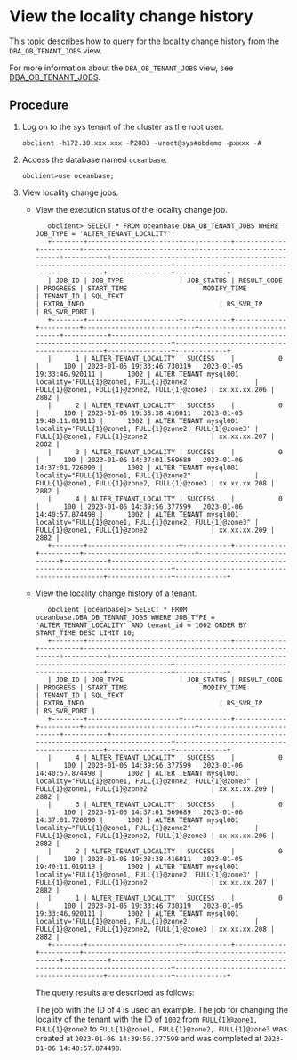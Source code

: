 # View the locality change history

This topic describes how to query for the locality change history from the `DBA_OB_TENANT_JOBS` view.

For more information about the `DBA_OB_TENANT_JOBS` view, see [DBA_OB_TENANT_JOBS](../../../../700.reference/700.system-views/300.system-view-of-sys-tenant/200.dictionary-view-of-sys-tenant/5700.oceanbase-dba_ob_tenant_jobs-of-sys-tenant.md).

## Procedure

1. Log on to the sys tenant of the cluster as the root user.

   ```shell
   obclient -h172.30.xxx.xxx -P2883 -uroot@sys#obdemo -pxxxx -A
   ```

2. Access the database named `oceanbase`.

   ```shell
   obclient>use oceanbase;
   ```

3. View locality change jobs.

   * View the execution status of the locality change job.

      ```shell
         obclient> SELECT * FROM oceanbase.DBA_OB_TENANT_JOBS WHERE JOB_TYPE = 'ALTER_TENANT_LOCALITY';
         +--------+-----------------------+------------+-------------+----------+----------------------------+----------------------------+-----------+------------------------------------------------------------------------------+---------------------------------------------+----------------+-------------+
         | JOB_ID | JOB_TYPE              | JOB_STATUS | RESULT_CODE | PROGRESS | START_TIME                 | MODIFY_TIME                | TENANT_ID | SQL_TEXT                                                                     | EXTRA_INFO                                  | RS_SVR_IP      | RS_SVR_PORT |
         +--------+-----------------------+------------+-------------+----------+----------------------------+----------------------------+-----------+------------------------------------------------------------------------------+---------------------------------------------+----------------+-------------+
         |      1 | ALTER_TENANT_LOCALITY | SUCCESS    |           0 |      100 | 2023-01-05 19:33:46.730319 | 2023-01-05 19:33:46.920111 |      1002 | ALTER TENANT mysql001 locality='FULL{1}@zone1, FULL{1}@zone2'                | FULL{1}@zone1, FULL{1}@zone2, FULL{1}@zone3 | xx.xx.xx.206 |        2882 |
         |      2 | ALTER_TENANT_LOCALITY | SUCCESS    |           0 |      100 | 2023-01-05 19:38:38.416011 | 2023-01-05 19:40:11.019113 |      1002 | ALTER TENANT mysql001 locality='FULL{1}@zone1, FULL{1}@zone2, FULL{1}@zone3' | FULL{1}@zone1, FULL{1}@zone2                | xx.xx.xx.207 |        2882 |
         |      3 | ALTER_TENANT_LOCALITY | SUCCESS    |           0 |      100 | 2023-01-06 14:37:01.569689 | 2023-01-06 14:37:01.726090 |      1002 | ALTER TENANT mysql001 locality="FULL{1}@zone1, FULL{1}@zone2"                | FULL{1}@zone1, FULL{1}@zone2, FULL{1}@zone3 | xx.xx.xx.208 |        2882 |
         |      4 | ALTER_TENANT_LOCALITY | SUCCESS    |           0 |      100 | 2023-01-06 14:39:56.377599 | 2023-01-06 14:40:57.874498 |      1002 | ALTER TENANT mysql001 locality="FULL{1}@zone1, FULL{1}@zone2, FULL{1}@zone3" | FULL{1}@zone1, FULL{1}@zone2                | xx.xx.xx.209 |        2882 |
         +--------+-----------------------+------------+-------------+----------+----------------------------+----------------------------+-----------+------------------------------------------------------------------------------+---------------------------------------------+----------------+-------------+
      ```

   * View the locality change history of a tenant.

      ```shell
         obclient [oceanbase]> SELECT * FROM oceanbase.DBA_OB_TENANT_JOBS WHERE JOB_TYPE = 'ALTER_TENANT_LOCALITY' AND tenant_id = 1002 ORDER BY START_TIME DESC LIMIT 10;
         +--------+-----------------------+------------+-------------+----------+----------------------------+----------------------------+-----------+------------------------------------------------------------------------------+---------------------------------------------+----------------+-------------+
         | JOB_ID | JOB_TYPE              | JOB_STATUS | RESULT_CODE | PROGRESS | START_TIME                 | MODIFY_TIME                | TENANT_ID | SQL_TEXT                                                                     | EXTRA_INFO                                  | RS_SVR_IP      | RS_SVR_PORT |
         +--------+-----------------------+------------+-------------+----------+----------------------------+----------------------------+-----------+------------------------------------------------------------------------------+---------------------------------------------+----------------+-------------+
         |      4 | ALTER_TENANT_LOCALITY | SUCCESS    |           0 |      100 | 2023-01-06 14:39:56.377599 | 2023-01-06 14:40:57.874498 |      1002 | ALTER TENANT mysql001 locality="FULL{1}@zone1, FULL{1}@zone2, FULL{1}@zone3" | FULL{1}@zone1, FULL{1}@zone2                | xx.xx.xx.209 |        2882 |
         |      3 | ALTER_TENANT_LOCALITY | SUCCESS    |           0 |      100 | 2023-01-06 14:37:01.569689 | 2023-01-06 14:37:01.726090 |      1002 | ALTER TENANT mysql001 locality="FULL{1}@zone1, FULL{1}@zone2"                | FULL{1}@zone1, FULL{1}@zone2, FULL{1}@zone3 | xx.xx.xx.206 |        2882 |
         |      2 | ALTER_TENANT_LOCALITY | SUCCESS    |           0 |      100 | 2023-01-05 19:38:38.416011 | 2023-01-05 19:40:11.019113 |      1002 | ALTER TENANT mysql001 locality='FULL{1}@zone1, FULL{1}@zone2, FULL{1}@zone3' | FULL{1}@zone1, FULL{1}@zone2                | xx.xx.xx.207 |        2882 |
         |      1 | ALTER_TENANT_LOCALITY | SUCCESS    |           0 |      100 | 2023-01-05 19:33:46.730319 | 2023-01-05 19:33:46.920111 |      1002 | ALTER TENANT mysql001 locality='FULL{1}@zone1, FULL{1}@zone2'                | FULL{1}@zone1, FULL{1}@zone2, FULL{1}@zone3 | xx.xx.xx.208 |        2882 |
         +--------+-----------------------+------------+-------------+----------+----------------------------+----------------------------+-----------+------------------------------------------------------------------------------+---------------------------------------------+----------------+-------------+
      ```

      The query results are described as follows:

      The job with the ID of `4` is used an example. The job for changing the locality of the tenant with the ID of `1002` from `FULL{1}@zone1, FULL{1}@zone2` to `FULL{1}@zone1, FULL{1}@zone2, FULL{1}@zone3` was created at `2023-01-06 14:39:56.377599` and was completed at `2023-01-06 14:40:57.874498`.
